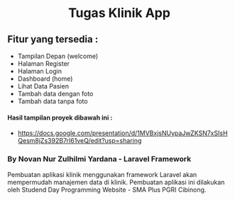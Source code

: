 # <p align="center">Tugas Klinik App</p>

## Fitur yang tersedia :

- Tampilan Depan (welcome)
- Halaman Register
- Halaman Login
- Dashboard (home)
- Lihat Data Pasien
- Tambah data dengan foto
- Tambah data tanpa foto

#### Hasil tampilan proyek dibawah ini :
- https://docs.google.com/presentation/d/1MVBxjsNUypaJwZKSN7xSIsHQesm8jZs392B7rI61veQ/edit?usp=sharing

### By Novan Nur Zulhilmi Yardana - Laravel Framework
Pembuatan aplikasi klinik menggunakan framework Laravel akan mempermudah manajemen data di klinik. Pembuatan aplikasi ini dilakukan oleh Studend Day Programming Website - SMA Plus PGRI Cibinong.